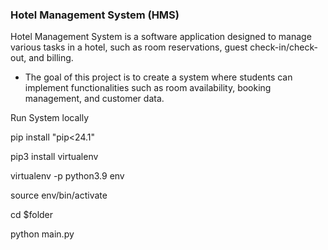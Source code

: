 ### Hotel Management System (HMS) 
Hotel Management System is a software application designed to manage various tasks in a hotel, such as room reservations, guest check-in/check-out, and billing. 
- The goal of this project is to create a system where students can implement functionalities such as room availability, booking management, and customer data.

Run System locally

pip install "pip<24.1"

pip3 install virtualenv

virtualenv -p python3.9 env

source env/bin/activate

cd $folder

python main.py
